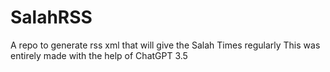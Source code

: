 # SalahRSS
A repo to generate rss xml that will give the Salah Times regularly
This was entirely made with the help of ChatGPT 3.5

